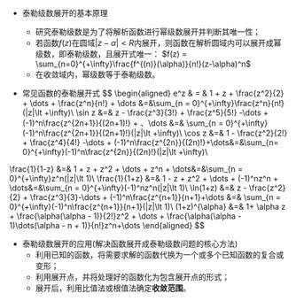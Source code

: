 + 泰勒级数展开的基本原理
  + 研究泰勒级数是为了将解析函数进行幂级数展开并判断其唯一性；
  + 若函数$f(z)$在圆域$|z-\alpha| \lt R$内展开，则函数在解析圆域内可以展开成幂级数，即泰勒级数，且展开式唯一： $f(z) = \sum_{n=0}^{+\infty}\frac{f^{(n)}(\alpha)}{n!}(z-\alpha)^n$
  + 在收敛域内，幂级数等于泰勒级数。

+ 常见函数的泰勒展开式
$$
\begin{aligned}
e^z & = & 1 + z + \frac{z^2}{2} + \dots + \frac{z^n}{n!} + \dots &=&\sum_{n = 0}^{+\infty}\frac{z^n}{n!}(|z|\lt +\infty)\\
\sin z &=& z - \frac{z^3}{3!} + \frac{z^5}{5!} -\dots + (-1)^n\frac{z^{2n+1}}{(2n+1)!} + 、\dots &=& \sum_{n = 0}^{+\infty}(-1)^n\frac{z^{2n+1}}{(2n+1)!}(|z|\lt +\infty)\\
\cos z &=& 1 - \frac{z^2}{2!} + \frac{z^4}{4!} -\dots + (-1)^n\frac{z^{2n}}{(2n)!}+\dots&=&\sum_{n= 0}^{+\infty}(-1)^n\frac{z^{2n}}{(2n)!}(|z|\lt +\infty)\\

\frac{1}{1-z} &=& 1 + z + z^2 + \dots  + z^n + \dots&=&\sum_{n = 0}^{+\infty}z^n(|z|\lt 1)\\
\frac{1}{1+z} &=& 1 - z + z^2 + \dots  + (-1)^nz^n + \dots&=&\sum_{n = 0}^{+\infty}(-1)^nz^n(|z|\lt 1)\\
\ln(1+z) &=& z - \frac{z^2}{2} + \frac{z^3}{3}-\dots + (-1)^n\frac{z^{n+1}}{n+1}+\dots &=& \sum_{n = 0}^{+\infty}(-1)^n\frac{z^{n+1}}{n+1}(|z|\lt 1)\\
(1+z)^{\alpha} &=& 1+ \alpha z + \frac{\alpha(\alpha - 1)}{2!}z^2 + \dots + \frac{\alpha(\alpha - 1)\dots(\alpha - n + 1)}{n!}z^n+\dots
\end{aligned}
$$

+ 泰勒级数展开的应用(解决函数展开成泰勒级数问题的核心方法)
  + 利用已知的函数，将需要求解的函数代换为一个或多个已知函数的复合或变形；
  + 利用展开点，并将处理好的函数化为包含展开点的形式；
  + 展开后，利用比值法或根值法确定**收敛范围**。